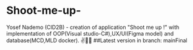 # Shoot-me-up-
Yosef Nademo (CID2B) - creation of application "Shoot me up !" with implementation of OOP(Visual studio-C#),UX/UI(Figma model) and database(MCD,MLD docker).
✌🐱‍💻
##Latest version in branch: mainFinal
